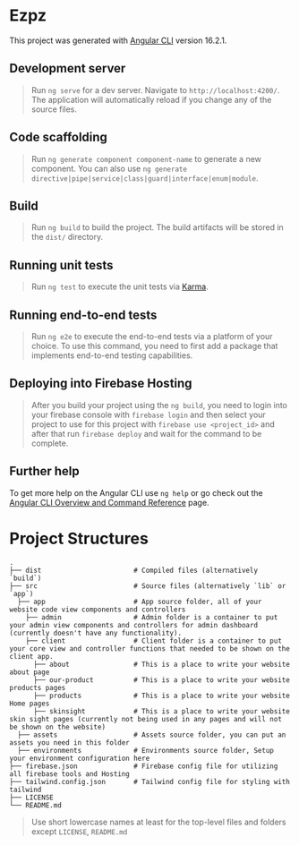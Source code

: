 # Ezpz

This project was generated with [Angular CLI](https://github.com/angular/angular-cli) version 16.2.1.

## Development server

> Run `ng serve` for a dev server. Navigate to `http://localhost:4200/`. The application will automatically reload if you change any of the source files.

## Code scaffolding

> Run `ng generate component component-name` to generate a new component. You can also use `ng generate directive|pipe|service|class|guard|interface|enum|module`.

## Build

> Run `ng build` to build the project. The build artifacts will be stored in the `dist/` directory.

## Running unit tests

> Run `ng test` to execute the unit tests via [Karma](https://karma-runner.github.io).

## Running end-to-end tests

> Run `ng e2e` to execute the end-to-end tests via a platform of your choice. To use this command, you need to first add a package that implements end-to-end testing capabilities.

## Deploying into Firebase Hosting
> After you build your project using the `ng build`, you need to login into your firebase console with `firebase login` and then select your project to use for this project with `firebase use <project_id>` and after that run `firebase deploy` and wait for the command to be complete.

## Further help

To get more help on the Angular CLI use `ng help` or go check out the [Angular CLI Overview and Command Reference](https://angular.io/cli) page.

# Project Structures
    .
    ├── dist                       # Compiled files (alternatively `build`)
    ├── src                        # Source files (alternatively `lib` or `app`)
      ├── app                      # App source folder, all of your website code view components and controllers
        ├── admin                  # Admin folder is a container to put your admin view components and controllers for admin dashboard (currently doesn't have any functionality).
        ├── client                 # Client folder is a container to put your core view and controller functions that needed to be shown on the client app.
          ├── about                # This is a place to write your website about page
          ├── our-product          # This is a place to write your website products pages
          ├── products             # This is a place to write your website Home pages
          ├── skinsight            # This is a place to write your website skin sight pages (currently not being used in any pages and will not be shown on the website)        
      ├── assets                   # Assets source folder, you can put an assets you need in this folder
      ├── environments             # Environments source folder, Setup your environment configuration here
    ├── firebase.json              # Firebase config file for utilizing all firebase tools and Hosting
    ├── tailwind.config.json       # Tailwind config file for styling with tailwind
    ├── LICENSE
    └── README.md

> Use short lowercase names at least for the top-level files and folders except
> `LICENSE`, `README.md`
